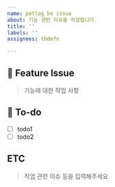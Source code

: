 ```yaml
---
name: petlog be issue
about: 기능 관련 이슈를 작성합니다.
title: ''
labels: ''
assignees: thdefn

---
```


## 📌 Feature Issue
> 기능에 대한 작업 사항

## 📝 To-do
- [ ] todo1
- [ ] todo2

## ETC
> 작업 관련 이슈 등을 입력해주세요
